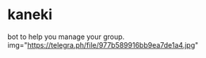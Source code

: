 # kaneki
bot to help you manage your group.
img="https://telegra.ph/file/977b589916bb9ea7de1a4.jpg"
